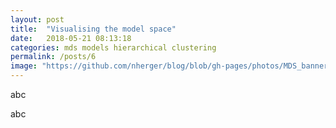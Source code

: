 ```yaml
---
layout: post
title:  "Visualising the model space"
date:   2018-05-21 08:13:18
categories: mds models hierarchical clustering
permalink: /posts/6
image: "https://github.com/nherger/blog/blob/gh-pages/photos/MDS_banner.JPG?raw=true"
---
```


abc

<!--more-->

abc
